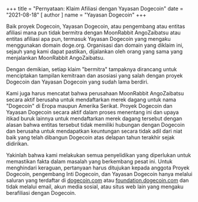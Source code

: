 +++
title = "Pernyataan: Klaim Afiliasi dengan Yayasan Dogecoin"
date = "2021-08-18"
[ author ]
  name = "Yayasan Dogecoin"
+++

Baik proyek Dogecoin, Yayasan Dogecoin, atau pengembang atau entitas afiliasi mana pun tidak bermitra dengan MoonRabbit AngoZaibatsu atau entitas afiliasi apa pun, termasuk Yayasan Dogecoin yang mengaku menggunakan domain doge.org. Organisasi dan domain yang diklaim ini, sejauh yang kami dapat pastikan, dijalankan oleh orang yang sama yang menjalankan MoonRabbit AngoZaibatsu.

Dengan demikian, setiap klaim "bermitra" tampaknya dirancang untuk menciptakan tampilan kemitraan dan asosiasi yang salah dengan proyek Dogecoin dan Yayasan Dogecoin yang sudah lama berdiri.

Kami juga harus mencatat bahwa perusahaan MoonRabbit AngoZaibatsu secara aktif berusaha untuk mendaftarkan merek dagang untuk nama "Dogecoin" di Eropa maupun Amerika Serikat. Proyek Dogecoin dan Yayasan Dogecoin secara aktif dalam proses menentang ini dan upaya itikad buruk lainnya untuk mendaftarkan merek dagang tersebut dengan alasan bahwa entitas tersebut tidak memiliki hubungan dengan Dogecoin dan berusaha untuk mendapatkan keuntungan secara tidak adil dari niat baik yang telah dibangun Dogecoin atas delapan tahun terakhir sejak didirikan.

Yakinlah bahwa kami melakukan semua penyelidikan yang diperlukan untuk memastikan fakta dalam masalah yang berkembang pesat ini. Untuk menghindari keraguan, pertanyaan harus ditujukan kepada anggota Proyek Dogecoin, pengembang Inti Dogecoin, dan Yayasan Dogecoin hanya melalui saluran yang terdaftar di [dogecoin.com](https://dogecoin.com/) atau [foundation.dogecoin.com](https://foundation.dogecoin.com/) dan tidak melalui email, akun media sosial, atau situs web lain yang mengaku berafiliasi dengan Dogecoin.